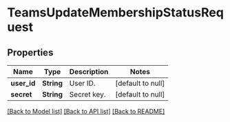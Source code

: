 # TeamsUpdateMembershipStatusRequest

## Properties

Name | Type | Description | Notes
------------ | ------------- | ------------- | -------------
**user_id** | **String** | User ID. | [default to null]
**secret** | **String** | Secret key. | [default to null]

[[Back to Model list]](../README.md#documentation-for-models) [[Back to API list]](../README.md#documentation-for-api-endpoints) [[Back to README]](../README.md)



